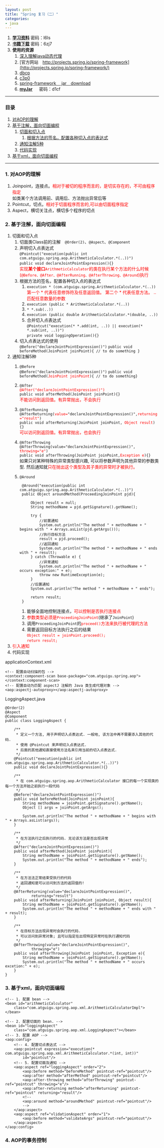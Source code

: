 ```yaml
---
layout: post
title: "Spring 复习（二）"
categories:
- java
---
```


1. [**学习资料**](http://pan.baidu.com/s/1dE73vJb)  密码：l6ls
2. [**书籍下载**](http://pan.baidu.com/s/1qXZ7nuk)  密码：6zj7
3. **使用的资源**
	1. [深入理解java动态代理](http://www.fmeng.me/java/2016/09/15/java-proxy.html)
	1. [官方网站&emsp;http://projects.spring.io/spring-framework](http://projects.spring.io/spring-framework/)
	1. [dbcp](http://commons.apache.org/proper/commons-dbcp/download_dbcp.cgi)
	2. [c3p0](https://sourceforge.net/projects/c3p0/)
	3. [spring-framework &emsp;jar&emsp;download](http://maven.springframework.org/release/org/springframework/spring-core/4.0.0.RELEASE/)
	1. [**myJar**](http://pan.baidu.com/s/1i4Km1ox) &emsp; 密码：d1cf

------

### <a>目录</a> ###

1. <a href="#1">对AOP的理解</a>
2. <a href="#2">基于注解，面向切面编程</a>
	1. <a href="#21">切面和切入点</a>
		1. <a href="#211">根据方法的签名，配置各种切入点的表达式</a>
	2. <a href="#22">通知注解5种</a>
	3. <a href="#23">代码实现</a>
3. <a href="#3">基于xml，面向切面编程</a>

----

### <a name="1">1. 对AOP的理解</a> ###

1. Joinpoint，连接点。<font color="red">相对于被切的程序而言的，是切实存在的，不可由程序指定</font>
   <br/>如类某个方法调用前、调用后、方法抛出异常后等
2. Pointcut，切点。<font color="red">相对于切面程序而言的,可以由切面程序指定</font>
3. Aspect，横切关注点，横切多个程序的切点

### <a name="2">2. 基于注解，面向切面编程</a> ###
1. <a name="21">切面和切入点</a>
	1. 切面类Class前的注解&emsp;`@Order(2)`、`@Aspect`、`@Component`
	2. 声明切入点表达式<br/>
	`@Pointcut("execution(public int com.atguigu.spring.aop.ArithmeticCalculator.*(..))")`<br/>
	`public void declareJointPointExpression(){}`<br/>
	<font color="red">实现**某个接口**`ArithmeticCalculator`的类在执行某个方法的什么时候(`@Before、@After、@AfterRunning、@AfterThrowing、@Around`)执行</font>
	4. <a name="211">根据方法的签名，配置各种切入点的表达式</a>
		1. `execution * (com.atguigu.spring.ArithmeticCalculator.*(..))`<br/><font color="red">第一个 * 代表任意修饰符及任意返回值。 第二个 * 代表任意方法。 .. 匹配任意数量的参数</font>
		2. `execution (public * ArithmeticCalculator.*(..))`
		3. `* *.sub(..))`
		4. `execution (public double ArithmeticCalculator.*(double, ..))`
		6. 合并切入点表达式<br/>
		`@Pointcut("execution(* *.add(int, ..)) || execution(* *.sub(int, ..))")`<br/>
		`private void loggingOperation(){}`
	3. 切入点表达式的使用<br/>
	`@Before("declareJointPointExpression()")`
	`public void beforeMethod(JoinPoint joinPoint){ // to do something }`
2. <a name="22">通知注解5种</a>
	1. `@Before`<br/>
	`@Before("declareJointPointExpression()")`
	`public void beforeMethod(`<font color="red">`JoinPoint joinPoint`</font>`){ // to do something}`<br/>
	
	2. `@After`<br/>
	<font color="red">`@After("declareJointPointExpression()")`</font><br/>
	`public void afterMethod(JoinPoint joinPoint){}`
	<br/><font color="red">不能访问到返回值。有异常抛出，不会执行</font>
	3. `@AfterRunning`<br/>
	`@AfterReturning(`<font color="red">`value=`</font>`"declareJointPointExpression()",`<font color="red">`returning="result"`</font>`)`<br/>
	`public void afterReturning(JoinPoint joinPoint, `<font color="red">`Object result`</font>`){}`
	<br/><font color="red">可以访问到返回值。有异常抛出，也会执行</font>
	4. `@AfterThrowing`<br/>
	`@AfterThrowing(value="declareJointPointExpression()",
		`<font color="red">`throwing="e"`</font>`)`<br/>
	`public void afterThrowing(JoinPoint joinPoint,`<font color="red">`Exception e`</font>`){}`<br/>
	如果只对某种特殊的异常类型感兴趣, 可以将参数声明为其他异常的参数类型. 然后通知就<font color="red">只在抛出这个类型及其子类的异常时才被执行。</font>
	5. `@Around`

			@Around("execution(public int com.atguigu.spring.aop.ArithmeticCalculator.*(..))")
			public Object aroundMethod(ProceedingJoinPoint pjd){
				
				Object result = null;
				String methodName = pjd.getSignature().getName();
				
				try {
					//前置通知
					System.out.println("The method " + methodName + " begins with " + Arrays.asList(pjd.getArgs()));
					//执行目标方法
					result = pjd.proceed();
					//返回通知
					System.out.println("The method " + methodName + " ends with " + result);
				} catch (Throwable e) {
					//异常通知
					System.out.println("The method " + methodName + " occurs exception:" + e);
					throw new RuntimeException(e);
				}
				//后置通知
				System.out.println("The method " + methodName + " ends");
				
				return result;
			}
		1. 能够全面地控制连接点，<font color="red">可以控制是否执行连接点</font>
		2. <font color="red">参数类型必须是`ProceedingJoinPoint`</font>(继承了`JoinPoint`)
		3. 调用`ProceedingJoinPoint`的<font color="red">`proceed()`方法来执行被代理的方法</font>
		4. 需要返回目标方法执行之后的结果<br/><font color="red">
		`Object result = joinPoint.proceed();`<br/>
		`return result;`</font>
3. <font color="red">引入通知</font>
4. <a name="23">代码实现</a>

applicationContext.xml

	<!-- 配置自动扫描的包 -->
	<context:component-scan base-package="com.atguigu.spring.aop"></context:component-scan>
	<!-- 配置自动为匹配 aspectJ 注解的 Java 类生成代理对象 -->
	<aop:aspectj-autoproxy></aop:aspectj-autoproxy>
LoggingAspect.java

	@Order(2)
	@Aspect
	@Component
	public class LoggingAspect {
		
		/**
		 * 定义一个方法, 用于声明切入点表达式. 一般地, 该方法中再不需要添入其他的代码. 
		 * 使用 @Pointcut 来声明切入点表达式. 
		 * 后面的其他通知直接使用方法名来引用当前的切入点表达式. 
		 */
		@Pointcut("execution(public int com.atguigu.spring.aop.ArithmeticCalculator.*(..))")
		public void declareJointPointExpression(){}
		
		/**
		 * 在 com.atguigu.spring.aop.ArithmeticCalculator 接口的每一个实现类的每一个方法开始之前执行一段代码
		 */
		@Before("declareJointPointExpression()")
		public void beforeMethod(JoinPoint joinPoint){
			String methodName = joinPoint.getSignature().getName();
			Object [] args = joinPoint.getArgs();
			
			System.out.println("The method " + methodName + " begins with " + Arrays.asList(args));
		}
		
		/**
		 * 在方法执行之后执行的代码. 无论该方法是否出现异常
		 */
		@After("declareJointPointExpression()")
		public void afterMethod(JoinPoint joinPoint){
			String methodName = joinPoint.getSignature().getName();
			System.out.println("The method " + methodName + " ends");
		}
		
		/**
		 * 在方法法正常结束受执行的代码
		 * 返回通知是可以访问到方法的返回值的!
		 */
		@AfterReturning(value="declareJointPointExpression()",
				returning="result")
		public void afterReturning(JoinPoint joinPoint, Object result){
			String methodName = joinPoint.getSignature().getName();
			System.out.println("The method " + methodName + " ends with " + result);
		}
		
		/**
		 * 在目标方法出现异常时会执行的代码.
		 * 可以访问到异常对象; 且可以指定在出现特定异常时在执行通知代码
		 */
		@AfterThrowing(value="declareJointPointExpression()",
				throwing="e")
		public void afterThrowing(JoinPoint joinPoint, Exception e){
			String methodName = joinPoint.getSignature().getName();
			System.out.println("The method " + methodName + " occurs excetion:" + e);
		}
	}

### <a name="3">3. 基于xml，面向切面编程</a> ###

	<!-- 1. 配置 bean -->
	<bean id="arithmeticCalculator" 
		class="com.atguigu.spring.aop.xml.ArithmeticCalculatorImpl"></bean>

	<!-- 2. 配置切面的 bean. -->
	<bean id="loggingAspect"
		class="com.atguigu.spring.aop.xml.LoggingAspect"></bean>
	<!-- 3. 配置 AOP -->
	<aop:config>
		<!-- 4. 配置切点表达式 -->
		<aop:pointcut expression="execution(* com.atguigu.spring.aop.xml.ArithmeticCalculator.*(int, int))" 
			id="pointcut"/>
		<!-- 5. 配置切面及通知 -->
		<aop:aspect ref="loggingAspect" order="2">
			<aop:before method="beforeMethod" pointcut-ref="pointcut"/>
			<aop:after method="afterMethod" pointcut-ref="pointcut"/>
			<aop:after-throwing method="afterThrowing" pointcut-ref="pointcut" throwing="e"/>
			<aop:after-returning method="afterReturning" pointcut-ref="pointcut" returning="result"/>
			<!--  
			<aop:around method="aroundMethod" pointcut-ref="pointcut"/>
			-->
		</aop:aspect>	
		<aop:aspect ref="vlidationAspect" order="1">
			<aop:before method="validateArgs" pointcut-ref="pointcut"/>
		</aop:aspect>
	</aop:config>

### 4. AOP的事务控制 ###




